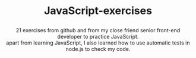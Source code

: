 # <p align="center">JavaScript-exercises</p>
<p align="center">21 exercises from github and from my close friend senior front-end developer to practice JavaScript.<br>
apart from learning JavaScript, I also learned how to use automatic tests in node.js to check my code.</p>
